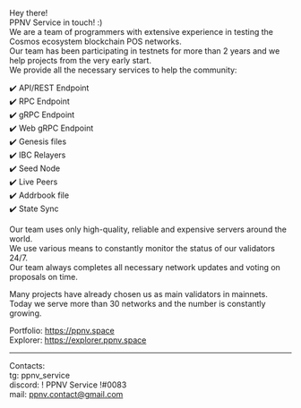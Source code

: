 Hey there! <br>
PPNV Service in touch! :) <br>
We are a team of programmers with extensive experience in testing the Cosmos ecosystem blockchain POS networks. <br>
Our team has been participating in testnets for more than 2 years and we help projects from the very early start. <br>
We provide all the necessary services to help the community:

✔️ API/REST Endpoint <br>
✔️ RPC Endpoint <br>
✔️ gRPC Endpoint <br>
✔️ Web gRPC Endpoint <br>
✔️ Genesis files <br>
✔️ IBC Relayers <br>
✔️ Seed Node <br>
✔️ Live Peers <br>
✔️ Addrbook file <br>
✔️ State Sync <br>

Our team uses only high-quality, reliable and expensive servers around the world. <br>
We use various means to constantly monitor the status of our validators 24/7. <br>
Our team always completes all necessary network updates and voting on proposals on time. <br>

Many projects have already chosen us as main validators in mainnets. <br>
Today we serve more than 30 networks and the number is constantly growing. <br>

Portfolio: https://ppnv.space <br>
Explorer: https://explorer.ppnv.space

___

Contacts: <br>
tg: ppnv_service <br>
discord: ! PPNV Service !#0083 <br>
mail: ppnv.contact@gmail.com
